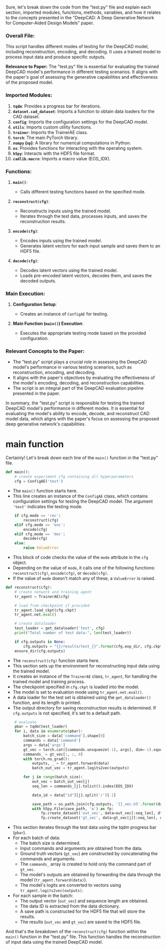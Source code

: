 Sure, let's break down the code from the "test.py" file and explain each section, imported modules, functions, methods, variables, and how it relates to the concepts presented in the "DeepCAD: A Deep Generative Network for Computer-Aided Design Models" paper.

### Overall File:
This script handles different modes of testing for the DeepCAD model, including reconstruction, encoding, and decoding. It uses a trained model to process input data and produce specific outputs.

**Relevance to Paper:**
The "test.py" file is essential for evaluating the trained DeepCAD model's performance in different testing scenarios. It aligns with the paper's goal of assessing the generative capabilities and effectiveness of the proposed model.

### Imported Modules:

1. **`tqdm`**: Provides a progress bar for iterations.
2. **`dataset.cad_dataset`**: Imports a function to obtain data loaders for the CAD dataset.
3. **`config`**: Imports the configuration settings for the DeepCAD model.
4. **`utils`**: Imports custom utility functions.
5. **`trainer`**: Imports the TrainerAE class.
6. **`torch`**: The main PyTorch library.
7. **`numpy` (`np`)**: A library for numerical computations in Python.
8. **`os`**: Provides functions for interacting with the operating system.
9. **`h5py`**: Interacts with the HDF5 file format.
10. **`cadlib.macro`**: Imports a macro value (EOS_IDX).

### Functions:

1. **`main()`**:
   - Calls different testing functions based on the specified mode.

2. **`reconstruct(cfg)`**:
   - Reconstructs inputs using the trained model.
   - Iterates through the test data, processes inputs, and saves the reconstruction results.

3. **`encode(cfg)`**:
   - Encodes inputs using the trained model.
   - Generates latent vectors for each input sample and saves them to an HDF5 file.

4. **`decode(cfg)`**:
   - Decodes latent vectors using the trained model.
   - Loads pre-encoded latent vectors, decodes them, and saves the decoded outputs.

### Main Execution:

1. **Configuration Setup**:
   - Creates an instance of `ConfigAE` for testing.

2. **Main Function (`main()`) Execution**:
   - Executes the appropriate testing mode based on the provided configuration.

### Relevant Concepts to the Paper:
- The "test.py" script plays a crucial role in assessing the DeepCAD model's performance in various testing scenarios, such as reconstruction, encoding, and decoding.
- It aligns with the paper's objectives by evaluating the effectiveness of the model's encoding, decoding, and reconstruction capabilities.
- The script is an integral part of the DeepCAD evaluation pipeline presented in the paper.

In summary, the "test.py" script is responsible for testing the trained DeepCAD model's performance in different modes. It is essential for evaluating the model's ability to encode, decode, and reconstruct CAD model data, which aligns with the paper's focus on assessing the proposed deep generative network's capabilities.

# main function
Certainly! Let's break down each line of the `main()` function in the "test.py" file.

```python
def main():
    # create experiment cfg containing all hyperparameters
    cfg = ConfigAE('test')
```
- The `main()` function starts here.
- This line creates an instance of the `ConfigAE` class, which contains configuration settings for testing the DeepCAD model. The argument `'test'` indicates the testing mode.

```python
    if cfg.mode == 'rec':
        reconstruct(cfg)
    elif cfg.mode == 'enc':
        encode(cfg)
    elif cfg.mode == 'dec':
        decode(cfg)
    else:
        raise ValueError
```
- This block of code checks the value of the `mode` attribute in the `cfg` object.
- Depending on the value of `mode`, it calls one of the following functions: `reconstruct(cfg)`, `encode(cfg)`, or `decode(cfg)`.
- If the value of `mode` doesn't match any of these, a `ValueError` is raised.

```python
def reconstruct(cfg):
    # create network and training agent
    tr_agent = TrainerAE(cfg)

    # load from checkpoint if provided
    tr_agent.load_ckpt(cfg.ckpt)
    tr_agent.net.eval()

    # create dataloader
    test_loader = get_dataloader('test', cfg)
    print("Total number of test data:", len(test_loader))

    if cfg.outputs is None:
        cfg.outputs = "{}/results/test_{}".format(cfg.exp_dir, cfg.ckpt)
    ensure_dir(cfg.outputs)
```
- The `reconstruct(cfg)` function starts here.
- This section sets up the environment for reconstructing input data using the trained model.
- It creates an instance of the `TrainerAE` class, `tr_agent`, for handling the trained model and training process.
- The checkpoint specified in `cfg.ckpt` is loaded into the model.
- The model is set to evaluation mode using `tr_agent.net.eval()`.
- A data loader for the test set is obtained using the `get_dataloader()` function, and its length is printed.
- The output directory for saving reconstruction results is determined. If `cfg.outputs` is not specified, it's set to a default path.

```python
    # evaluate
    pbar = tqdm(test_loader)
    for i, data in enumerate(pbar):
        batch_size = data['command'].shape[0]
        commands = data['command']
        args = data['args']
        gt_vec = torch.cat([commands.unsqueeze(-1), args], dim=-1).squeeze(1).detach().cpu().numpy()
        commands_ = gt_vec[:, :, 0]
        with torch.no_grad():
            outputs, _ = tr_agent.forward(data)
            batch_out_vec = tr_agent.logits2vec(outputs)

        for j in range(batch_size):
            out_vec = batch_out_vec[j]
            seq_len = commands_[j].tolist().index(EOS_IDX)

            data_id = data["id"][j].split('/')[-1]

            save_path = os.path.join(cfg.outputs, '{}_vec.h5'.format(data_id))
            with h5py.File(save_path, 'w') as fp:
                fp.create_dataset('out_vec', data=out_vec[:seq_len], dtype=np.int)
                fp.create_dataset('gt_vec', data=gt_vec[j][:seq_len], dtype=np.int)
```
- This section iterates through the test data using the tqdm progress bar (`pbar`).
- For each batch of data:
  - The batch size is determined.
  - Input commands and arguments are obtained from the data.
  - Ground truth vectors (`gt_vec`) are constructed by concatenating the commands and arguments.
  - The `commands_` array is created to hold only the command part of `gt_vec`.
  - The model's outputs are obtained by forwarding the data through the model (`tr_agent.forward(data)`).
  - The model's logits are converted to vectors using `tr_agent.logits2vec(outputs)`.
- For each sample in the batch:
  - The output vector (`out_vec`) and sequence length are obtained.
  - The data ID is extracted from the data dictionary.
  - A save path is constructed for the HDF5 file that will store the results.
  - The results (`out_vec` and `gt_vec`) are saved to the HDF5 file.

And that's the breakdown of the `reconstruct(cfg)` function within the `main()` function in the "test.py" file. This function handles the reconstruction of input data using the trained DeepCAD model.
